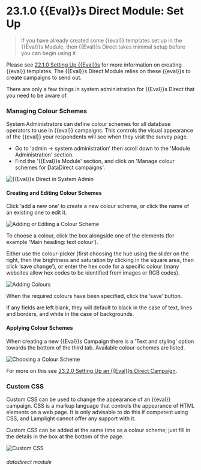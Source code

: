 # 23.1.0 {{Eval}}s Direct Module: Set Up

> If you have already created some {{eval}} templates set up in the {{Eval}}s Module, then {{Eval}}s Direct takes minimal setup before you can begin using it



Please see [22.1.0 Setting Up {{Eval}}s](/help/index/p/22.1.0) for more information on creating {{eval}} templates. The {{Eval}}s Direct Module relies on these {{eval}}s to create campaigns to send out.

There are only a few things in system administration for {{Eval}}s Direct that you need to be aware of.

### Managing Colour Schemes

System Administrators can define colour schemes for all database operators to use in {{eval}} campaigns.  This controls the visual appearance of the {{eval}} your respondents will see when they visit the survey page.

- Go to 'admin -> system administration’ then scroll down to the 'Module Administration' section. 
- Find the '{{Eval}}s Module' section, and click on 'Manage colour schemes for DataDirect campaigns'.

![{{Eval}}s Direct in System Admin](23.1.0a.png)

#### Creating and Editing Colour Schemes
   
Click ‘add a new one’ to create a new colour scheme, or click the name of an existing one to edit it.
   
   ![Adding or Editing a Colour Scheme](23.1.0b.png)
   
To choose a colour, click the box alongside one of the elements (for example 'Main heading: text colour'). 

Either use the colour-picker (first choosing the hue using the slider on the right, then the brightness and saturation by clicking in the square area, then click ‘save change’), or enter the hex code for a specific colour (many websites allow hex codes to be identified from images or RGB codes).
   
   ![Adding Colours](23.1.0c.png)
   
When the required colours have been specified, click the ‘save’ button.

If any fields are left blank, they will default to black in the case of text, lines and borders, and white in the case of backgrounds.
   
#### Applying Colour Schemes

When creating a new {{Eval}}s Campaign there is a 'Text and styling’ option towards the bottom of the third tab. Available colour-schemes are listed. 

   ![Choosing a Colour Scheme](23.1.0d.png)

For more on this see [23.2.0 Setting Up an {{Eval}}s Direct Campaign](/help/index/p/23.2.0).

### Custom CSS

Custom CSS can be used to change the appearance of an {{eval}} campaign. CSS is a markup language that controls the appearance of HTML elements on a web page. It is only advisable to do this if competent using CSS, and Lamplight cannot offer any support with it. 

Custom CSS can be added at the same time as a colour scheme; just fill in the details in the box at the bottom of the page.

![Custom CSS](23.1.0e.png)


###### datadirect module





   

